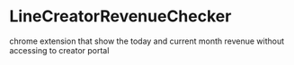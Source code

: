 LineCreatorRevenueChecker
=========================

chrome extension that show the today and current month revenue without accessing to creator portal
